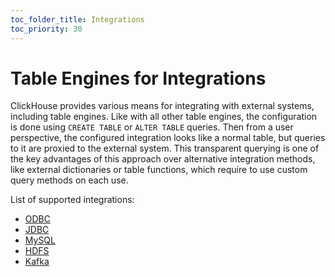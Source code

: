 ```yaml
---
toc_folder_title: Integrations
toc_priority: 30
---
```


# Table Engines for Integrations

ClickHouse provides various means for integrating with external systems, including table engines. Like with all other table engines, the configuration is done using `CREATE TABLE` or `ALTER TABLE` queries. Then from a user perspective, the configured integration looks like a normal table, but queries to it are proxied to the external system. This transparent querying is one of the key advantages of this approach over alternative integration methods, like external dictionaries or table functions, which require to use custom query methods on each use.

List of supported integrations:

-   [ODBC](odbc.md)
-   [JDBC](jdbc.md)
-   [MySQL](mysql.md)
-   [HDFS](hdfs.md)
-   [Kafka](kafka.md)
